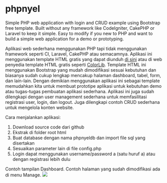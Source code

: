 # phpnyel
Simple PHP web application with login and CRUD example using Bootstrap free template. Built without any framework like CodeIgniter, CakePHP or Laravel to keep it simple. Easy to modify if you new to PHP and want to build a simple web application for a demo or prototyping.

Aplikasi web sederhana menggunakan PHP tapi tidak menggunakan framework seperti CI, Laravel, CakePHP atau semacamnya. Aplikasi ini menggunakan template HTML gratis yang dapat diunduh <a href="https://github.com/BootstrapDash/Kapella-Free-Bootstrap-Admin-Template">di sini</a> atau di web penyedia template HTML gratis seperti <a href="https://colorlib.com">ColorLib</a>. Template HTML ini menggunakan Bootstrap yang mudah dimodifikasi sesuai kebutuhan dan biasanya sudah cukup lengkap mencakup halaman dashboard, tabel, form, dan lain-lain. Dengan demikian menggunakan aplikasi ini sebagai template memudahkan kita untuk membuat prototipe aplikasi untuk kebutuhan demo atau tugas-tugas pembuatan aplikasi sederhana. Aplikasi ini juga sudah dilengkapi dengan user management sederhana untuk memfasilitasi registrasi user, login, dan logout. Juga dilengkapi contoh CRUD sederhana untuk mengelola konten website.

Cara menjalankan aplikasi:
1. Download source code dari github
2. Ekstrak di folder root html
3. Buat database dengan nama phpnyeldb dan import file sql yang disertakan
4. Sesuaikan parameter lain di file config.php
5. Login dapat menggunakan username/password a (satu huruf a) atau dengan registrasi lebih dulu

Contoh tampilan Dashboard. Contoh halaman yang sudah dimodifikasi ada di menu Manage.
<img src="images/1.png"/>